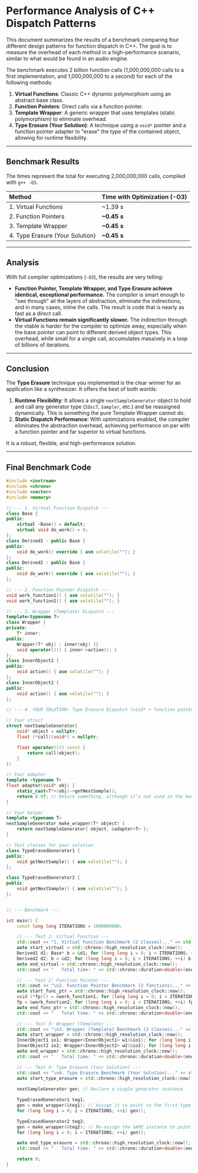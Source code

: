# Performance Analysis of C++ Dispatch Patterns

This document summarizes the results of a benchmark comparing four different design patterns for function dispatch in C++. The goal is to measure the overhead of each method in a high-performance scenario, similar to what would be found in an audio engine.

The benchmark executes 2 billion function calls (1,000,000,000 calls to a first implementation, and 1,000,000,000 to a second) for each of the following methods:

1.  **Virtual Functions**: Classic C++ dynamic polymorphism using an abstract base class.
2.  **Function Pointers**: Direct calls via a function pointer.
3.  **Template Wrapper**: A generic wrapper that uses templates (static polymorphism) to eliminate overhead.
4.  **Type Erasure (Your Solution)**: A technique using a `void*` pointer and a function pointer adapter to "erase" the type of the contained object, allowing for runtime flexibility.

---

## Benchmark Results

The times represent the total for executing 2,000,000,000 calls, compiled with `g++ -O3`.

| Method | Time with Optimization (-O3) |
| :--- | :--- |
| 1. Virtual Functions | ~1.39 s |
| 2. Function Pointers | **~0.45 s** |
| 3. Template Wrapper | **~0.45 s** |
| 4. Type Erasure (Your Solution) | **~0.45 s** |

---

## Analysis

With full compiler optimizations (`-O3`), the results are very telling:

-   **Function Pointer, Template Wrapper, and Type Erasure achieve identical, exceptional performance.** The compiler is smart enough to "see through" all the layers of abstraction, eliminate the indirections, and in many cases, inline the calls. The result is code that is nearly as fast as a direct call.
-   **Virtual Functions remain significantly slower.** The indirection through the vtable is harder for the compiler to optimize away, especially when the base pointer can point to different derived object types. This overhead, while small for a single call, accumulates massively in a loop of billions of iterations.

---

## Conclusion

The **Type Erasure** technique you implemented is the clear winner for an application like a synthesizer. It offers the best of both worlds:

1.  **Runtime Flexibility**: It allows a single `nextSampleGenerator` object to hold and call any generator type (`IOsc7`, `Sampler`, etc.) and be reassigned dynamically. This is something the pure Template Wrapper cannot do.
2.  **Static Dispatch Performance**: With optimizations enabled, the compiler eliminates the abstraction overhead, achieving performance on par with a function pointer and far superior to virtual functions.

It is a robust, flexible, and high-performance solution.

---

## Final Benchmark Code

```cpp
#include <iostream>
#include <chrono>
#include <vector>
#include <memory>

// --- 1. Virtual Function Dispatch ---
class Base {
public:
    virtual ~Base() = default;
    virtual void do_work() = 0;
};
class Derived1 : public Base {
public:
    void do_work() override { asm volatile(""); }
};
class Derived2 : public Base {
public:
    void do_work() override { asm volatile(""); }
};

// --- 2. Function Pointer Dispatch ---
void work_function1() { asm volatile(""); }
void work_function2() { asm volatile(""); }

// --- 3. Wrapper (Template) Dispatch ---
template<typename T>
class Wrapper {
private:
    T* inner;
public:
    Wrapper(T* obj) : inner(obj) {}
    void operator()() { inner->action(); }
};
class InnerObject1 {
public:
    void action() { asm volatile(""); }
};
class InnerObject2 {
public:
    void action() { asm volatile(""); }
};

// --- 4. YOUR SOLUTION: Type Erasure Dispatch (void* + function pointer) ---

// Your struct
struct nextSampleGenerator{
    void* object = nullptr;
    float (*call)(void*) = nullptr;

    float operator()() const {
        return call(object);
    }
};

// Your adapter
template <typename T>
float adapter(void* obj) {
    static_cast<T*>(obj)->getNextSample();
    return 0.0f; // Return something, although it's not used in the benchmark
}

// Your helper
template <typename T>
nextSampleGenerator make_wrapper(T* object) {
    return nextSampleGenerator{ object, &adapter<T> };
}

// Test classes for your solution
class TypeErasedGenerator1 {
public:
    void getNextSample() { asm volatile(""); }
};

class TypeErasedGenerator2 {
public:
    void getNextSample() { asm volatile(""); }
};


// --- Benchmark ---

int main() {
    const long long ITERATIONS = 1000000000;

    // --- Test 1: Virtual Function ---
    std::cout << "1. Virtual Function Benchmark (2 classes)..." << std::endl;
    auto start_virtual = std::chrono::high_resolution_clock::now();
    Derived1 d1; Base* b = &d1; for (long long i = 0; i < ITERATIONS; ++i) b->do_work();
    Derived2 d2; b = &d2; for (long long i = 0; i < ITERATIONS; ++i) b->do_work();
    auto end_virtual = std::chrono::high_resolution_clock::now();
    std::cout << "   Total time: " << std::chrono::duration<double>(end_virtual - start_virtual).count() << " seconds" << std::endl;

    // --- Test 2: Function Pointer ---
    std::cout << "\n2. Function Pointer Benchmark (2 functions)..." << std::endl;
    auto start_func_ptr = std::chrono::high_resolution_clock::now();
    void (*fp)() = &work_function1; for (long long i = 0; i < ITERATIONS; ++i) fp();
    fp = &work_function2; for (long long i = 0; i < ITERATIONS; ++i) fp();
    auto end_func_ptr = std::chrono::high_resolution_clock::now();
    std::cout << "   Total time: " << std::chrono::duration<double>(end_func_ptr - start_func_ptr).count() << " seconds" << std::endl;

    // --- Test 3: Wrapper (Template) ---
    std::cout << "\n3. Wrapper (Template) Benchmark (2 classes)..." << std::endl;
    auto start_wrapper = std::chrono::high_resolution_clock::now();
    InnerObject1 io1; Wrapper<InnerObject1> w1(&io1); for (long long i = 0; i < ITERATIONS; ++i) w1();
    InnerObject2 io2; Wrapper<InnerObject2> w2(&io2); for (long long i = 0; i < ITERATIONS; ++i) w2();
    auto end_wrapper = std::chrono::high_resolution_clock::now();
    std::cout << "   Total time: " << std::chrono::duration<double>(end_wrapper - start_wrapper).count() << " seconds" << std::endl;

    // --- Test 4: Type Erasure (Your Solution) ---
    std::cout << "\n4. Type Erasure Benchmark (Your Solution)..." << std::endl;
    auto start_type_erasure = std::chrono::high_resolution_clock::now();
    
    nextSampleGenerator gen; // Declare a single generator instance.

    TypeErasedGenerator1 teg1;
    gen = make_wrapper(&teg1); // Assign it to point to the first type.
    for (long long i = 0; i < ITERATIONS; ++i) gen();

    TypeErasedGenerator2 teg2;
    gen = make_wrapper(&teg2); // Re-assign the SAME instance to point to the second type.
    for (long long i = 0; i < ITERATIONS; ++i) gen();

    auto end_type_erasure = std::chrono::high_resolution_clock::now();
    std::cout << "   Total time: " << std::chrono::duration<double>(end_type_erasure - start_type_erasure).count() << " seconds" << std::endl;

    return 0;
}
```